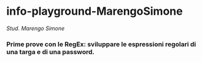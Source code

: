 # info-playground-MarengoSimone

_Stud. Marengo Simone_

### Prime prove con le RegEx: sviluppare le espressioni regolari di una targa e di una password.
